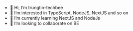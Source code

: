 - 👋 Hi, I’m trungtin-techbee
- 👀 I’m interested in TypeScript, NodeJS, NextJS and so on
- 🌱 I’m currently learning NextJS and NodeJs
- 💞️ I’m looking to collaborate on BE


<!---
TrungTinTechBee/TrungTinTechBee is a ✨ special ✨ repository because its `README.md` (this file) appears on your GitHub profile.
You can click the Preview link to take a look at your changes.
--->
